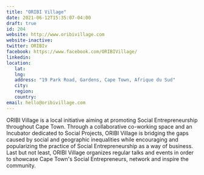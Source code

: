 ```yaml
---
title: "ORIBI Village"
date: 2021-06-12T15:35:07-04:00
draft: true
id: 204
website: http://www.oribivillage.com
website-inactive: 
twitter: ORIBIv
facebook: https://www.facebook.com/ORIBIVillage/
linkedin: 
location: 
   lat: 
   lng: 
   address: "19 Park Road, Gardens, Cape Town, Afrique du Sud"
   city: 
   region: 
   country: 
email: hello@oribivillage.com
---
```

ORIBI Village is a local initiative aiming at promoting Social Entrepreneurship throughout Cape Town.&nbsp;Through a collaborative co-working space and an Incubator dedicated to Social Projects, ORIBI Village is bridging the gaps caused by social and geographic inequalities while encouraging and popularizing the practice of Social Entrepreneurship as a way of business.<br>Last but not least, ORIBI Village organizes regular talks and events in order to showcase Cape Town's Social Entrepreneurs, network and inspire the community.
